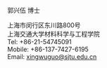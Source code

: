 郭兴伍 博士

上海市闵行区东川路800号 <br/>
上海交通大学材料科学与工程学院 <br/>
Tel: +86-21-54745091 <br/>
Mobile: +86-137-7427-6195 <br/>
Email: xingwuguo@sjtu.edu.cn

<script type="text/javascript" src="https://api.map.baidu.com/api?v=2.0&ak=1a3c89ddb9bcfaf5b9dc4b62e3f2a05b"></script>

<div style="width:1000px; height:400px; borders:1px; margin-top:15px;" id="container"></div>

<script type="text/javascript">
    <!-- // 创建地图实例  -->
    var map = new BMap.Map("container");  
    <!-- // 初始化地图,设置中心点坐标和地图级别 -->
    map.centerAndZoom(new BMap.Point(121.433845,31.028902), 17);
    <!-- // 添加地图类型控件 -->
    map.addControl(new BMap.NavigationControl())
    map.addControl(new BMap.ScaleControl())
    map.addControl(new BMap.OverviewMapControl())
    var local=new BMap.LocalSearch(map,{renderOptions:{map:map}})
    local.seach("上海交通大学")
    <!-- // 设置地图显示的城市 此项是必须设置的 -->
    map.setCurrentCity("上海"); 
    <!-- // 开启鼠标滚轮缩 -->
    map.enableScrollWheelZoom(true);
</script>
